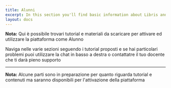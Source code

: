 ```yaml
---
title: Alunni
excerpt: In this section you'll find basic information about Libris and how to use it.
layout: docs
---
```


<div class="note">
  <strong>Nota:</strong> 
 Qui è possibile trovari tutorial e materiali da scaricare per attivare ed utilizzare la piattaforma come Alunno
</div>

Naviga nelle varie sezioni seguendo i tutorial proposti e se hai particolari problemi puoi utilizzare la chat in basso a destra o contattatre il tuo docente che ti darà pieno supporto

*** 

<div class="important">
  <strong>Nota:</strong> 
  Alcune parti sono in preparazione per quanto riguarda tutorial e contenuti ma saranno disponibili per l'attivazione della piattaforma

  <script src="https://unpkg.com/@lottiefiles/lottie-player@latest/dist/lottie-player.js"></script>
<lottie-player src="https://assets9.lottiefiles.com/packages/lf20_RkWAMt.json"  background="transparent"  speed="1"  style="width: 300px; height: 300px;"  loop  autoplay></lottie-player>

</div>

